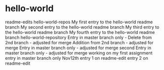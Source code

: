 # hello-world
readme-edits
hello-world-repos
My first entry to the hello-world readme branch
My second entry to the hello-world readme branch
My third entry to the hello-world readme branch
My fourth entry to the hello-world readme branch
hello-world-repository
Entry in master branch only - Delete from 2nd branch - adjusted for merge
Addition from 2nd branch - adjusted for merge
Entry in master branch only - adjusted for merge
second Entry in master branch only - adjusted for merge
working on my first assignment
entry in master branch only Nov12th
entry 1 on readme-edit
entry 2 on readme-edit




